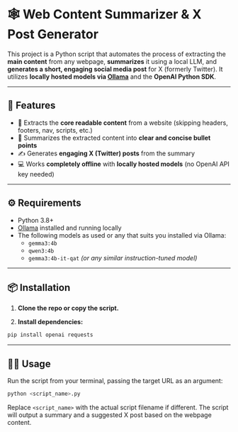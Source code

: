 # 🕸️ Web Content Summarizer & X Post Generator

This project is a Python script that automates the process of extracting the **main content** from any webpage, **summarizes** it using a local LLM, and **generates a short, engaging social media post** for X (formerly Twitter). It utilizes **locally hosted models via [Ollama](https://ollama.com)** and the **OpenAI Python SDK**.

---

## 🚀 Features

- 🧠 Extracts the **core readable content** from a website (skipping headers, footers, nav, scripts, etc.)
- 📄 Summarizes the extracted content into **clear and concise bullet points**
- ✍️ Generates **engaging X (Twitter) posts** from the summary
- 💻 Works **completely offline** with **locally hosted models** (no OpenAI API key needed)

---

## ⚙️ Requirements

- Python 3.8+
- [Ollama](https://ollama.com) installed and running locally
- The following models as used or any that suits you installed via Ollama:
  - `gemma3:4b`
  - `qwen3:4b`
  - `gemma3:4b-it-qat` *(or any similar instruction-tuned model)*

---

## 📦 Installation

1. **Clone the repo or copy the script.**

2. **Install dependencies:**

```bash
pip install openai requests
```
---

## 🏃‍♂️ Usage

Run the script from your terminal, passing the target URL as an argument:

```bash
python <script_name>.py
```

Replace `<script_name>` with the actual script filename if different. The script will output a summary and a suggested X post based on the webpage content.

